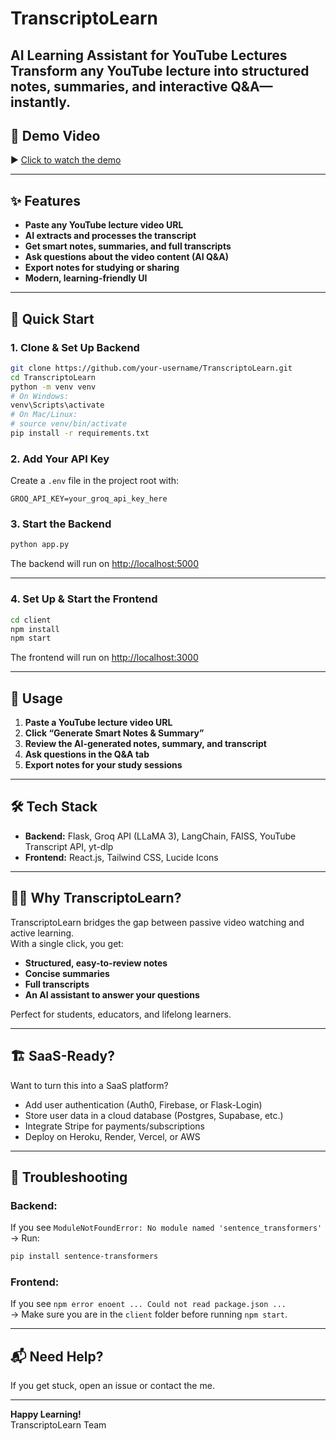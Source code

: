 # TranscriptoLearn

**AI Learning Assistant for YouTube Lectures**  
Transform any YouTube lecture into structured notes, summaries, and interactive Q&A—instantly.
---

## 🎥 Demo Video


▶️ [Click to watch the demo](https://github.com/Sellesta/TranscriptoLearn/raw/main/bandicam%202025-07-12%2014-56-39-071.mp4)


---

## ✨ Features

- **Paste any YouTube lecture video URL**
- **AI extracts and processes the transcript**
- **Get smart notes, summaries, and full transcripts**
- **Ask questions about the video content (AI Q&A)**
- **Export notes for studying or sharing**
- **Modern, learning-friendly UI**

---

## 🚀 Quick Start

### 1. Clone & Set Up Backend

```bash
git clone https://github.com/your-username/TranscriptoLearn.git
cd TranscriptoLearn
python -m venv venv
# On Windows:
venv\Scripts\activate
# On Mac/Linux:
# source venv/bin/activate
pip install -r requirements.txt
```

### 2. Add Your API Key

Create a `.env` file in the project root with:

```
GROQ_API_KEY=your_groq_api_key_here
```

### 3. Start the Backend

```bash
python app.py
```
The backend will run on [http://localhost:5000](http://localhost:5000)

---

### 4. Set Up & Start the Frontend

```bash
cd client
npm install
npm start
```
The frontend will run on [http://localhost:3000](http://localhost:3000)

---

## 📝 Usage

1. **Paste a YouTube lecture video URL**
2. **Click “Generate Smart Notes & Summary”**
3. **Review the AI-generated notes, summary, and transcript**
4. **Ask questions in the Q&A tab**
5. **Export notes for your study sessions**

---

## 🛠️ Tech Stack

- **Backend:** Flask, Groq API (LLaMA 3), LangChain, FAISS, YouTube Transcript API, yt-dlp
- **Frontend:** React.js, Tailwind CSS, Lucide Icons

---

## 🧑‍🎓 Why TranscriptoLearn?

TranscriptoLearn bridges the gap between passive video watching and active learning.  
With a single click, you get:
- **Structured, easy-to-review notes**
- **Concise summaries**
- **Full transcripts**
- **An AI assistant to answer your questions**

Perfect for students, educators, and lifelong learners.

---

## 🏗️ SaaS-Ready?  
Want to turn this into a SaaS platform?  
- Add user authentication (Auth0, Firebase, or Flask-Login)
- Store user data in a cloud database (Postgres, Supabase, etc.)
- Integrate Stripe for payments/subscriptions
- Deploy on Heroku, Render, Vercel, or AWS

---

## 🐞 Troubleshooting

### Backend:  
If you see `ModuleNotFoundError: No module named 'sentence_transformers'`  
→ Run:  
```sh
pip install sentence-transformers
```

### Frontend:  
If you see `npm error enoent ... Could not read package.json ...`  
→ Make sure you are in the `client` folder before running `npm start`.

---

## 📬 Need Help?

If you get stuck, open an issue or contact the me.

---

**Happy Learning!**  
TranscriptoLearn Team
